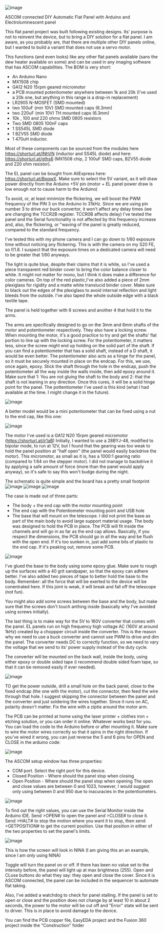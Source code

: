 ![image](https://github.com/user-attachments/assets/537c78b6-64ce-4eb9-b8a7-01ba5e4c9b47)


ASCOM connected DIY Automatic Flat Panel with Arduino and Electroluminescent panel 

This flat panel project was built following existing designs. Its' purpose is not to reinvent the device, but to bring a DIY solution for a flat panel.
I am aware, as you probably are, that there are multiple other DIY panels online, but I wanted to build a variant that does not use a servo motor. 

This functions (and even looks) like any other flat panels available (sans the dew heater available on some) and can be used in any imaging software that has ASCOM capabilities.
The BOM is very short: 
  - An Arduino Nano
  - MX1508 chip
  - GA12 N20 15rpm geared micromotor
  - a PCB mounted potentiometer anywhere between 1k and 20k (I've used a 20k one, but anything in this range is a drop-in replacement)
  - LR2905 N-MOSFET (SMD mounted)
  - two 100uF (min 10V) SMD mounted caps (6.3mm)
  - two 220uF (min 10V) TH mounted caps (6.3mm)
  - 10k , 100 and 220 ohms SMD 0805 resistors
  - Two SMD 0805 100nF caps
  - 1 SS545L SMD diode  
  - 1 BZV55 SMD diode
  - 1 470uH inductor.

Most of these components can be sourced from the modules here https://shorturl.at/lNhVN (inductor and SS45L diode) and here: https://shorturl.at/gths6 (MX1508 chip, 2 100uF SMD caps, BZV55 diode and 220 ohm resistor).


  The EL panel can be bought from AliExpress here: https://shorturl.at/BpqwX. Make sure to select the 5V variant, as it will draw power directly from the Arduino +5V pin (motor + EL panel power draw is low enough not to cause harm to the Arduino)

  To avoid, or, at least minimize the flickering, we will boost the PWM frequency of the PIN 3 on the Arduino to 31kHz. Since we are using pin number 3 to drive our buck convertor, it won't affect any delay times (we are changing the TCCR2B register. TCCR0B affects delay)
I've tested the panel and the Serial functionality is not affected by this frequency increase and, also, the flickering, or "waving of the panel is greatly reduced, compared to the standard frequency. 
  
  I've tested this with my phone camera and I can go down to 1/60 exposure time without noticing any flickering. This is with the camera on my S20 FE, so f/1.8. I suspect that the exposure times on a dedicated camera will need to be greater that 1/60 anyways.


  The light is quite blue, despite their claims that it is white, so I've used a piece transparent red binder cover to bring the color balance closer to white. It might not matter for mono, but I think it does make a difference for color cameras.
On top of the red plastic,I've also added a piece of 2mm plexiglass for rigidity and a matte white translucid binder cover.
Make sure to black out the edges of the plexiglass to avoid internal reflection and light bleeds from the outside. I've also taped the whole outside edge with a black textile tape.

The panel is held together with 6 screws and another 4 that hold it to the arms. 

The arms are specifically designed to go on the 3mm and 6mm shafts of the motor and potentiometer respectively. They also have a locking screw. When mounting the motor, it's a good practice to try and get the shafts' flat portion to line up with the locking screw.
For the potentiometer, it matters less, since the screw might end up holding on the solid part of the shaft. If you can find a potentiometer that has a solid shaft, instead of a D shaft, it would be even better. The potentiometer also acts as a hinge for the panel, so it must be securely mounted in place on the endcap.
For this, we use, once again, epoxy. Stick the shaft through the hole in the endcap, push the potentiometer all the way inside the walls inside, then add epoxy around it. Make sure that 1: You are not gluing the shaft to the body and 2: that the shaft is not leaning in any direction. 
Once this cures, it will be a solid hinge point for the panel.
The pottentiometer I've used is this kind (what I had available at the time. I might change it in the future).

![image](https://github.com/user-attachments/assets/4de30ccc-df25-472a-b501-4cfc316ada51)

A better model would be a mini potentiometer that can be fixed using a nut to the end cap, like this one:

![image](https://github.com/user-attachments/assets/72f5f74d-272d-4478-8b77-2e5b590ae62b)



The motor I've used is a GA12 N20 15rpm geared micromotor (https://shorturl.at/ir1aB) 
Initially, I wanted to use a 28BYJ-48, modified to bipolar mode, to run at 12V, but I found that the gearing was too weak to hold the panel position at "half open" (the panel would easily backdrive the motor). 
This micromotor, as small as it is, has a 1000:1 gearing ratio (compared to 1:64 on the stepper motor). I did not manage to backdrive it by applying a safe amount of force (more than the panel would apply anyway), so it's safe to say this won't budge during the night.


The schematic is quite simple and the board has a pretty small footprint 
![image](https://github.com/user-attachments/assets/290eb6ae-2977-4938-9050-784aab798a8a)
![image](https://github.com/user-attachments/assets/71d06e24-8a3e-4633-805c-6a8808d2223a)
![image](https://github.com/user-attachments/assets/07c1bc4c-0736-4f68-be47-80da9ff294c6)




The case is made out of three parts:
  - The body + the end cap with the motor mounting point
  - The end cap with the Potentiometer mounting point and USB hole
  - The base that will mount on the telescope.
I did not print the base as part of the main body to avoid large support material usage. The body was designed to hold the PCB in place. The PCB will fit inside the channels and will go in as far as the end cap allows.
Basically, if you respect the dimensions, the PCB should go in all the way and be flush with the open end. If it's too sunken in, just add some bits of plastic to the end cap. If it's peaking out, remove some PCB.

![image](https://github.com/user-attachments/assets/b7680632-d96a-433d-b673-de995c7ce923)


I've glued the base to the body using some epoxy glue. Make sure to rough up the surfaces with a 40 grit sandpaper, so that the epoxy can adhere better. I've also added two pieces of tape to better hold the base to the body. 
Remember: all the force that will be exerted to the device will be conentrated here. If this joint is weak, it will break and fall off the telescope (not fun). 

You might also add some screws between the base and the body, but make sure that the screws don't touch anthing inside (basically why I've avoided using screws initially).

The last thing is to make way for the 5V to 160V converter that comes with the panel. EL panels run on high frequency high voltage AC (160V at around 1kHz) created by a choppper circuit inside the converter. 
This is the reason why we need to use a buck converter and cannot use PWM to drive and dim the panel. The converter needs DC to correctly function, so we need to vary the voltage that we send to its' power supply instead of the duty cycle. 

The converter will be mounted on the back wall, inside the body, using either epoxy or double sided tape (i recommend double sided foam tape, so that it can be removed easily if ever needed). 

![image](https://github.com/user-attachments/assets/368728ca-31bf-482c-a3e7-16403fa747f3)

TO get the power outside, drill a small hole on the back panel, close to the fixed endcap (the one with the motor), cut the connector, then feed the wire through that hole. I suggest skipping the connector between the panel and the converter and just soldering the wires together.
Since it runs on AC, polarity doesn't matter. Fix the wire with a ziptie around the motor arm.



The PCB can be printed at home using the laser printer + clothes iron + etching solution, or you can order it online. Whatever works best for you. 
You can load the code to the Arduino before or after mounting it. 
Make sure to wire the motor wires correctly so that it spins in the right direction. If you've wired it wrong, you can just reverse the 5 and 6 pins for OPEN and CLOSE in the arduino code: 

![image](https://github.com/user-attachments/assets/3a62564d-5ec1-468b-8ab2-19a06a03e4de)



The ASCOM setup window has three properties:
  - COM port. Select the right port for this device. 
  - Closed Position - Where should the panel stop when closing
  - Open Position - Where should the panel stop when opening
The open and close values are between 0 and 1023, however, I would suggest only using between 0 and 950 due to inacuracies in the potentiometers.

![image](https://github.com/user-attachments/assets/c4e7d72b-7d30-4cd0-ace7-a0611c7df51f)


To find out the right values, you can use the Serial Monitor inside the Arduino IDE.
Send >OPEN# to open the panel and >CLOSE# to close it. Send >HALT# to stop the motion where you want it to stop, then send >GETPOSITION# to get the current position. Use that position in either of the two properties to set the panel's limits. 

![image](https://github.com/user-attachments/assets/11eaeb8e-90e3-411f-a937-706cd0912002)

This is how the screen will look in NINA (I am giving this an an example, since I am only using NINA)

Toggle will turn the panel on or off. If there has been no value set to the intensity before, the panel will light up at max brightness (255).
Open and CLose buttons do what they say: they open and close the cover. 
Since it is ASCOM connected, the panel can be included in the sequencer to automate flat taking.

Also, I've added a watchdog to check for panel stalling. If the panel is set to open or close and the position does not change by at least 10 in about 2 seconds, the power to the motor will be cut off and "Error" state will be sent to driver.
This is in place to avoid damage to the device.




You can find the PCB copper file, EasyEDA project and the Fusion 360 project inside the "Construction" folder





